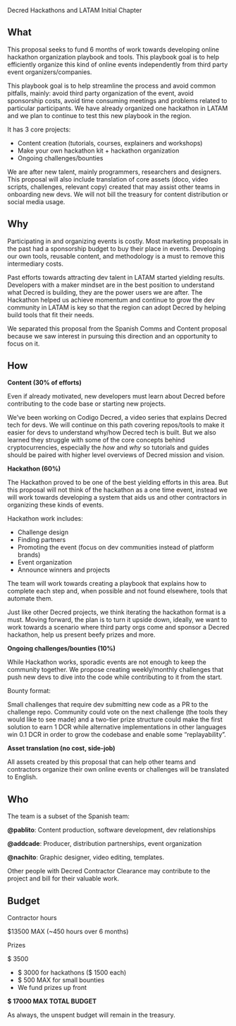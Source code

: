 Decred Hackathons and LATAM Initial Chapter

## What

This proposal seeks to fund 6 months of work towards developing online hackathon organization playbook and tools. This playbook goal is to help efficiently organize this kind of online events independently from third party event organizers/companies.

This playbook goal is to help streamline the process and avoid common pitfalls, mainly: avoid third party organization of the event, avoid sponsorship costs, avoid time consuming meetings and problems related to particular participants. We have already organized one hackathon in LATAM and we plan to continue to test this new playbook in the region.

It has 3 core projects:

- Content creation (tutorials, courses, explainers and workshops)
- Make your own hackathon kit + hackathon organization
- Ongoing challenges/bounties

We are after new talent, mainly programmers, researchers and designers. This proposal will also include translation of core assets (doco, video scripts, challenges, relevant copy) created that may assist other teams in onboarding new devs. We will not bill the treasury for content distribution or social media usage.

## Why

Participating in and organizing events is costly. Most marketing proposals in the past had a sponsorship budget to buy their place in events. Developing our own tools, reusable content, and methodology is a must to remove this intermediary costs.

Past efforts towards attracting dev talent in LATAM started yielding results. Developers with a maker mindset are in the best position to understand what Decred is building, they are the power users we are after. The Hackathon helped us achieve momentum and continue to grow the dev community in LATAM is key so that the region can adopt Decred by helping build tools that fit their needs.

We separated this proposal from the Spanish Comms and Content proposal because we saw interest in pursuing this direction and an opportunity to focus on it.

## How

**Content (30% of efforts)**

Even if already motivated, new developers must learn about Decred before contributing to the code base or starting new projects.

We’ve been working on Codigo Decred, a video series that explains Decred tech for devs. We will continue on this path covering repos/tools to make it easier for devs to understand why/how Decred tech is built. But we also learned they struggle with some of the core concepts behind cryptocurrencies, especially the _how_ and _why_ so tutorials and guides should be paired with higher level overviews of Decred mission and vision.

**Hackathon (60%)**

The Hackathon proved to be one of the best yielding efforts in this area. But this proposal will not think of the hackathon as a one time event, instead we will work towards developing a system that aids us and other contractors in organizing these kinds of events.

Hackathon work includes:

- Challenge design
- Finding partners
- Promoting the event (focus on dev communities instead of platform brands)
- Event organization
- Announce winners and projects

The team will work towards creating a playbook that explains how to complete each step and, when possible and not found elsewhere, tools that automate them.

Just like other Decred projects, we think iterating the hackathon format is a must. Moving forward, the plan is to turn it upside down, ideally, we want to work towards a scenario where third party orgs come and sponsor a Decred hackathon, help us present beefy prizes and more.

**Ongoing challenges/bounties (10%)**

While Hackathon works, sporadic events are not enough to keep the community together. We propose creating weekly/monthly challenges that push new devs to dive into the code while contributing to it from the start.

Bounty format:

Small challenges that require dev submitting new code as a PR to the challenge repo. Community could vote on the next challenge (the tools they would like to see made) and a two-tier prize structure could make the first solution to earn 1 DCR while alternative implementations in other languages win 0.1 DCR in order to grow the codebase and enable some “replayability”.

**Asset translation (no cost, side-job)**

All assets created by this proposal that can help other teams and contractors organize their own online events or challenges will be translated to English.

## Who

The team is a subset of the Spanish team:

**@pablito**: Content production, software development, dev relationships

**@addcade**: Producer, distribution partnerships, event organization

**@nachito**: Graphic designer, video editing, templates.

Other people with Decred Contractor Clearance may contribute to the project and bill for their valuable work.

## Budget

Contractor hours

$13500 MAX (~450 hours over 6 months)

Prizes

$ 3500

- $ 3000 for hackathons ($ 1500 each)
- $ 500 MAX for small bounties
- We fund prizes up front

**$ 17000 MAX TOTAL BUDGET**

As always, the unspent budget will remain in the treasury.
